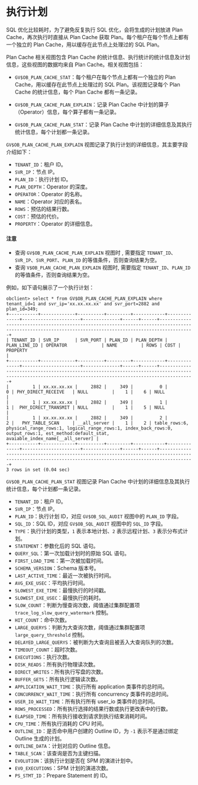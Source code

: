 # 执行计划

SQL 优化比较耗时，为了避免反复执行 SQL 优化，会将生成的计划放进 Plan Cache，再次执行时直接从 Plan Cache 获取 Plan。每个租户在每个节点上都有一个独立的 Plan Cache，用以缓存在此节点上处理过的 SQL Plan。

Plan Cache 相关视图包含 Plan Cache 的统计信息、执行统计的统计信息及计划信息，这些视图的数据均来自 Plan Cache。相关视图包括：

* `GV$OB_PLAN_CACHE_STAT`：每个租户在每个节点上都有一个独立的 Plan Cache，用以缓存在此节点上处理过的 SQL Plan。该视图记录每个 Plan Cache 的统计信息，每个 Plan Cache 都有一条记录。

* `GV$OB_PLAN_CACHE_PLAN_EXPLAIN`：记录 Plan Cache 中计划的算子（Operator）信息，每个算子都有一条记录。

* `GV$OB_PLAN_CACHE_PLAN_STAT`：记录 Plan Cache 中计划的详细信息及其执行统计信息，每个计划都一条记录。

`GV$OB_PLAN_CACHE_PLAN_EXPLAIN` 视图记录了执行计划的详细信息，其主要字段介绍如下：

* `TENANT_ID`：租户 ID。
* `SVR_IP`：节点 IP。
* `PLAN_ID`：执行计划 ID。
* `PLAN_DEPTH`：Operator 的深度。
* `OPERATOR`：Operator 的名称。
* `NAME`：Operator 对应的表名。
* `ROWS`：预估的结果行数。
* `COST`：预估的代价。
* `PROPERTY`：Operator 的详细信息。

<main id="notice" type='notice'>
    <h4>注意</h4>
    <ul><li>查询 <code>GV$OB_PLAN_CACHE_PLAN_EXPLAIN</code> 视图时 , 需要指定 <code>TENANT_ID</code>、<code>SVR_IP</code>、<code>SVR_PORT</code>、<code>PLAN_ID</code> 的等值条件，否则查询结果为空。</li>
    <li>查询 <code>V$OB_PLAN_CACHE_PLAN_EXPLAIN</code> 视图时, 需要指定 <code>TENANT_ID</code>、<code>PLAN_ID</code> 的等值条件，否则查询结果为空。</li></ul>
</main>

例如，如下语句展示了一个执行计划：

```shell
obclient> select * from GV$OB_PLAN_CACHE_PLAN_EXPLAIN where tenant_id=1 and svr_ip='xx.xx.xx.xx' and svr_port=2882 and plan_id=349;
+-----------+-------------+----------+---------+------------+--------------+----------------------+--------------+------+------+---------------------------------------------------------------------------------------------------------------------------------------------------------+
| TENANT_ID | SVR_IP      | SVR_PORT | PLAN_ID | PLAN_DEPTH | PLAN_LINE_ID | OPERATOR             | NAME         | ROWS | COST | PROPERTY                                                                                                                                                |
+-----------+-------------+----------+---------+------------+--------------+----------------------+--------------+------+------+---------------------------------------------------------------------------------------------------------------------------------------------------------+
|         1 | xx.xx.xx.xx |     2882 |     349 |          0 |            0 | PHY_DIRECT_RECEIVE   | NULL         |    1 |    6 | NULL                                                                                                                                                    |
|         1 | xx.xx.xx.xx |     2882 |     349 |          1 |            1 |  PHY_DIRECT_TRANSMIT | NULL         |    1 |    5 | NULL                                                                                                                                                    |
|         1 | xx.xx.xx.xx |     2882 |     349 |          2 |            2 |   PHY_TABLE_SCAN     | __all_server |    1 |    2 | table_rows:6, physical_range_rows:1, logical_range_rows:1, index_back_rows:0, output_rows:1, est_method:default_stat, avaiable_index_name[__all_server] |
+-----------+-------------+----------+---------+------------+--------------+----------------------+--------------+------+------+---------------------------------------------------------------------------------------------------------------------------------------------------------+
3 rows in set (0.04 sec)
```

`GV$OB_PLAN_CACHE_PLAN_STAT` 视图记录 Plan Cache 中计划的详细信息及其执行统计信息，每个计划都一条记录。

* `TENANT_ID`：租户 ID。
* `SVR_IP`：节点 IP。
* `PLAN_ID`：执行计划 ID，对应 `GV$OB_SQL_AUDIT` 视图中的 `PLAN_ID` 字段。
* `SQL_ID`：SQL ID，对应 `GV$OB_SQL_AUDIT` 视图中的 `SQL_ID` 字段。
* `TYPE`：执行计划的类型，`1` 表示本地计划、`2` 表示远程计划、`3` 表示分布式计划。
* `STATEMENT`：参数化后的 SQL 语句。
* `QUERY_SQL`：第一次加载计划时的原始 SQL 语句。
* `FIRST_LOAD_TIME`：第一次被加载时间。
* `SCHEMA_VERSION`：Schema 版本号。 
* `LAST_ACTIVE_TIME`：最近一次被执行时间。
* `AVG_EXE_USEC`：平均执行时间。
* `SLOWEST_EXE_TIME`：最慢执行的时间戳。
* `SLOWEST_EXE_USEC`：最慢执行的耗时。
* `SLOW_COUNT`：判断为慢查询次数，阈值通过集群配置项 `trace_log_slow_query_watermark` 控制。
* `HIT_COUNT`：命中次数。
* `LARGE_QUERYS`：判断为大查询次数，阈值通过集群配置项 `large_query_threshold` 控制。
* `DELAYED_LARGE_QUERYS`：被判断为大查询且被丢入大查询队列的次数。
* `TIMEOUT_COUNT`：超时次数。
* `EXECUTIONS`：执行次数。
* `DISK_READS`：所有执行物理读次数。
* `DIRECT_WRITES`：所有执行写盘的次数。
* `BUFFER_GETS`：所有执行逻辑读次数。
* `APPLICATION_WAIT_TIME`：执行所有 application 类事件的总时间。
* `CONCURRENCY_WAIT_TIME`：执行所有 concurrency 类事件的总时间。
* `USER_IO_WAIT_TIME`：所有执行所有 user_io 类事件的总时间。
* `ROWS_PROCESSED`：所有执行选择的结果行数或执行更改表中的行数。
* `ELAPSED_TIME`：所有执行接收到请求到执行结束消耗时间。
* `CPU_TIME`：所有执行消耗的 CPU 时间。
* `OUTLINE_ID`：是否命中用户创建的 Outline ID，为 `-1` 表示不是通过绑定 Outline 生成的计划。
* `OUTLINE_DATA`：计划对应的 Outline 信息。
* `TABLE_SCAN`：该查询是否为主键扫描。
* `EVOLUTION`：该执行计划是否在 SPM 的演进计划中。
* `EVO_EXECUTIONS`：SPM 计划的演进次数。
* `PS_STMT_ID`：Prepare Statement 的 ID。

